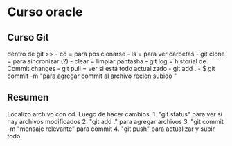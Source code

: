 <h1> Curso oracle </h1>

<h2>Curso Git </h2>
dentro de git >>
  - cd = para posicionarse
  - ls = para ver carpetas
  - git clone = para sincronizar (?)
  - clear = limpiar pantasha
  - git log = historial de Commit changes
  - git pull = ver si está todo actualizado
  - git add .
  - $ git commit -m "para agregar commit al archivo recien subido "
<h2> Resumen</h2>
<p>Localizo archivo con cd. Luego de hacer cambios.
  1. "git status" para ver si hay archivos modificados
  2. "git add ." para agregar archivos
  3. "git commit -m "mensaje relevante" para commit
  4. "git push" para actualizar y subir todo.
</p>
